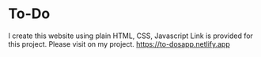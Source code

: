 # To-Do

I create this website using plain HTML, CSS, Javascript
Link is provided for this project. Please visit on my project.
https://to-dosapp.netlify.app
